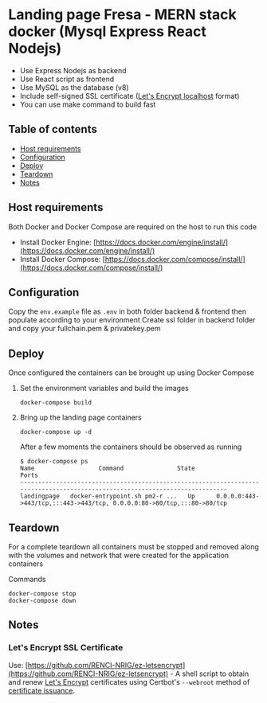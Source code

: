 # Landing page Fresa - MERN stack docker (Mysql Express React Nodejs)

- Use Express Nodejs as backend
- Use React script as frontend
- Use MySQL as the database (v8)
- Include self-signed SSL certificate ([Let's Encrypt localhost](https://letsencrypt.org/docs/certificates-for-localhost/) format)
- You can use make command to build fast

## Table of contents

- [Host requirements](#reqts)
- [Configuration](#config)
- [Deploy](#deploy)
- [Teardown](#teardown)
- [Notes](#notes)


## <a name="reqts"></a>Host requirements

Both Docker and Docker Compose are required on the host to run this code

- Install Docker Engine: [https://docs.docker.com/engine/install/](https://docs.docker.com/engine/install/)
- Install Docker Compose: [https://docs.docker.com/compose/install/](https://docs.docker.com/compose/install/)

## <a name="config"></a>Configuration

Copy the `env.example` file as `.env` in both folder backend & frontend then populate according to your environment
Create ssl folder in backend folder and copy your fullchain.pem & privatekey.pem

## <a name="deploy"></a>Deploy

Once configured the containers can be brought up using Docker Compose

1. Set the environment variables and build the images

    ```console
    docker-compose build
    ```

2. Bring up the landing page containers

    ```console
    docker-compose up -d 
    ```
    
    After a few moments the containers should be observed as running
    
    ```console
    $ docker-compose ps
    Name                  Command               State                                   Ports
    -----------------------------------------------------------------------------------------------------------------------------
    landingpage   docker-entrypoint.sh pm2-r ...   Up      0.0.0.0:443->443/tcp,:::443->443/tcp, 0.0.0.0:80->80/tcp,:::80->80/tcp
    ```
## <a name="teardown"></a>Teardown

For a complete teardown all containers must be stopped and removed along with the volumes and network that were created for the application containers

Commands

```console
docker-compose stop
docker-compose down
```

## <a name="notes"></a>Notes

### Let's Encrypt SSL Certificate

Use: [https://github.com/RENCI-NRIG/ez-letsencrypt](https://github.com/RENCI-NRIG/ez-letsencrypt) - A shell script to obtain and renew [Let's Encrypt](https://letsencrypt.org/) certificates using Certbot's `--webroot` method of [certificate issuance](https://certbot.eff.org/docs/using.html#webroot).

